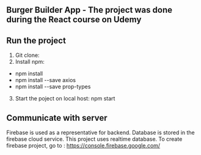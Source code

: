Burger Builder App - The project was done during the React course on Udemy
--------------------------------------------------------------------------
## Run the project
1. Git clone:
2. Install npm:
-  npm install
- npm install --save axios
- npm install --save prop-types
3. Start the poject on local host:
  npm start

## Communicate with server
Firebase is used as a representative for backend. Database is stored in the firebase cloud service. This project uses realtime database.
To create firebase project, go to : https://console.firebase.google.com/